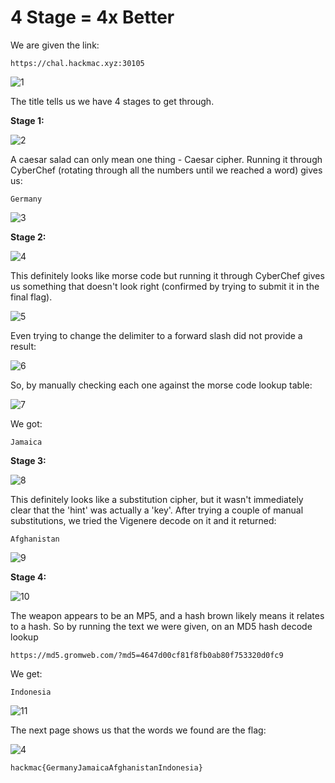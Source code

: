 # 4 Stage = 4x Better

We are given the link:
```
https://chal.hackmac.xyz:30105
```
![1](1.jpg)

The title tells us we have 4 stages to get through.

**Stage 1:**

![2](2.jpg)

A caesar salad can only mean one thing - Caesar cipher. Running it through CyberChef (rotating through all the numbers until we reached a word) gives us:

`Germany`

![3](3.jpg)

**Stage 2:**

![4](4.jpg)

This definitely looks like morse code but running it through CyberChef gives us something that doesn't look right (confirmed by trying to submit it in the final flag).

![5](5.jpg)

Even trying to change the delimiter to a forward slash did not provide a result:

![6](6.jpg)

So, by manually checking each one against the morse code lookup table:

![7](7.jpg)

We got:

`Jamaica`

**Stage 3:**

![8](8.jpg)

This definitely looks like a substitution cipher, but it wasn't immediately clear that the 'hint' was actually a 'key'. After trying a couple of manual substitutions, we tried the Vigenere decode on it and it returned:

`Afghanistan`

![9](9.jpg)

**Stage 4:**

![10](10.jpg)

The weapon appears to be an MP5, and a hash brown likely means it relates to a hash. So by running the text we were given, on an MD5 hash decode lookup 
```
https://md5.gromweb.com/?md5=4647d00cf81f8fb0ab80f753320d0fc9
```

We get:

`Indonesia`

![11](11.jpg)


The next page shows us that the words we found are the flag:

![4](12.jpg)

```
hackmac{GermanyJamaicaAfghanistanIndonesia}
```